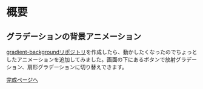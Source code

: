 # 概要

## グラデーションの背景アニメーション

[gradient-backgroundリポジトリ](https://github.com/YScyber/gradient-background/ "リポジトリのページへ")を作成したら、動かしたくなったのでちょっとしたアニメーションを追加してみました。画面の下にあるボタンで放射グラデーション、扇形グラデーションに切り替えできます。


[完成ページへ](https://yscyber.github.io/gradient-background-animations/ "https://yscyber.github.io/gradient-background-animations/")
